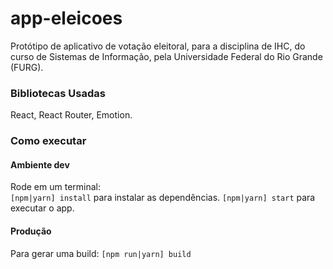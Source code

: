 # app-eleicoes
Protótipo de aplicativo de votação eleitoral, para a disciplina de IHC, do curso de Sistemas de Informação, pela Universidade Federal do Rio Grande (FURG).

### Bibliotecas Usadas
React, React Router, Emotion.

### Como executar

####  Ambiente dev
Rode em um terminal:  
`[npm|yarn] install` para instalar as dependências.
`[npm|yarn] start` para executar o app.

#### Produção
Para gerar uma build:
`[npm run|yarn] build`

